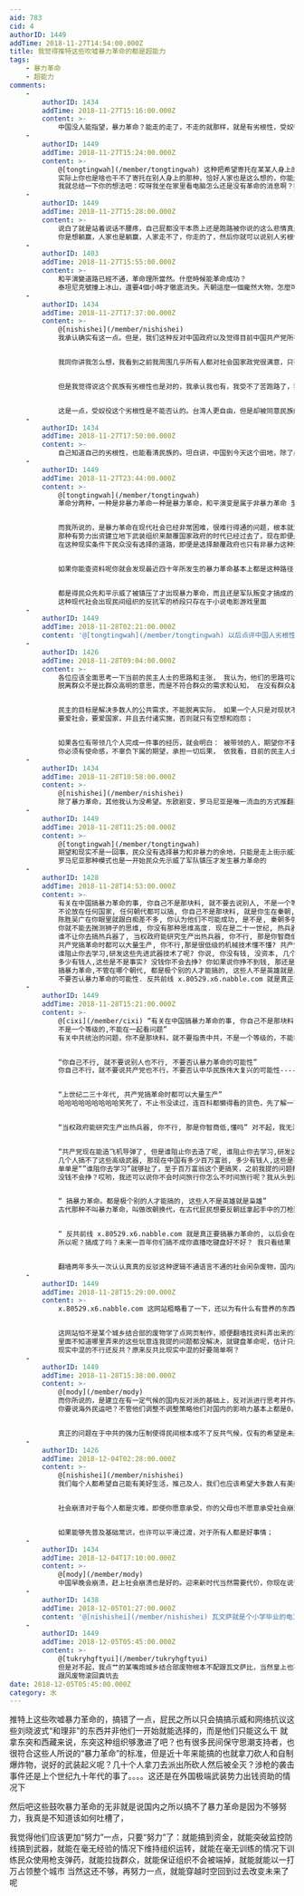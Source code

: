```yaml
---
aid: 783
cid: 4
authorID: 1449
addTime: 2018-11-27T14:54:00.000Z
title: 我觉得推特这些吹嘘暴力革命的都是超能力
tags:
    - 暴力革命
    - 超能力
comments:
    -
        authorID: 1434
        addTime: 2018-11-27T15:16:00.000Z
        content: >-
            中国没人能指望，暴力革命？能走的走了，不走的就那样，就是有劣根性，受奴役惯了。我受不了，我已经走了。谁能弄出革命大事业？没看出来有那种人。
    -
        authorID: 1449
        addTime: 2018-11-27T15:24:00.000Z
        content: >-
            @[tongtingwah](/member/tongtingwah) 这种把希望寄托在某某人身上的也是扯
            实际上你也是啥也干不了寄托在别人身上的那种，恰好人家也是这么想的，你能走就能大胆的指责别人有劣根性，受奴役惯了，别的那些不能走的就成了你口中的劣根性者
            我就总结一下你的想法吧：哎呀我坐在家里看电脑怎么还是没有革命的消息啊？我靠你们怎么一个个都这么蠢啊？都是劣根性，你们怎么还不站出来，我想躺赢啊，哎呀受不了你们我先走了
    -
        authorID: 1449
        addTime: 2018-11-27T15:28:00.000Z
        content: >-
            说白了就是站着说话不腰疼，自己屁都没干本质上还是跑路被你说的这么悲情真是笑死人了
            你是想躺赢，人家也是躺赢，人家走不了，你走的了，然后你就可以说别人劣根性重了，我真羡慕你，我也想出去耶，这样我就可以狠狠的指责这些不抵抗的“支那人”了：“我靠你们怎么都不起来推翻共产党啊？我都等到腻了，你们是有劣根性吗？都是你们的错不肯推翻共产党，我先走了”
    -
        authorID: 1403
        addTime: 2018-11-27T15:55:00.000Z
        content: >-
            和平演變道路已經不通，革命理所當然。什麼時候能革命成功？
            泰坦尼克號撞上冰山，還要4個小時才徹底消失。兲朝這麼一個龐然大物，怎麼可能幾年間就煙消雲散了？
    -
        authorID: 1434
        addTime: 2018-11-27T17:37:00.000Z
        content: >-
            @[nishishei](/member/nishishei)
            我承认确实有这一点。但是，我们这种反对中国政府以及觉得目前中国共产党所有理想都不是我们要的，以及这个党不是我们要的，路线、方针、政策什么的都不是，只能占少数。他们用愚民战胜了国民党，然后让愚民更愚，所以愚民怎么能为国家做决策，愚民负责为政府说666。愚民可以随便看文章吗？可以随便选人当总统？多数人醒不过来，你能怎么办？我是有过热血，曾经想过改善这个国家，后来我放弃了。推翻政府的需要有魄力的人，没错我很胆怯，不能去做第一人，有人揭竿而起，我才会响应。


            我同你讲我怎么想，我看到之前我周围几乎所有人都对社会国家政党很满意，只有我不满意。那我怎么办？和这个国家的人一起奋斗？不，那不是我的理想，起码我觉得那样的未来不是我想要的，而且会让我觉得有些事情从此遥不可及。所以我走了，至少我想要的，并非全球都没有，除了个别国家，其他地方还OK。


            但是我觉得说这个民族有劣根性也是对的，我承认我也有，我受不了苦跑路了，我觉得要改变这个国家需要漫长时间，需要付出心血、鲜血和生命，可能几十年都无法实现。我觉得付出那么多赌一个明天不如跑路移民。


            这是一点，受奴役这个劣根性是不能否认的。台湾人更自由，但是却被同意民族的大陆人嘲笑，没有国际地位，邦交国没了，没钱，看大陆脸色。他们为什么不想想，你被强制拆迁你说话有用吗？你觉得主席不能连任有用吗？你可以批评主席吗？你说你要真普选可以吗？你觉得他开倒车可以吗？你亲身经历的事情，登报完全不同，你能说什么？哪个国家政府没有做过缺德事，怎么就有一个广场不能上去抗议，而且在哪里抗议都不行。事实上你什么都没有，国家的钱也不会分给你，经济好对你没啥用，你能感受多深？他们自己对这些毫不在乎，难道不能说是劣根性吗？维护新疆再教育营，真的觉得人不听话就是该被奴役的，甚至没有法律基础也无所谓。这些问题，只要是大部分人觉得不可以，中共是不能执行下去的。GFW还不是自己人建给自己人的，总之，投靠cpc也可以ccp，就能混得好。最后，就是这样。是社会风气让我不得不走的，我自己也有怯懦的部分原因。当然，我不怯懦可能我跟岳昕一样被抓了。就这样吧，要说的就这样么多。如果大部分人挺身而出，中共的政权不会这么稳固，我们甚至不必流血能让他们的政策至少比现在要松得多。
    -
        authorID: 1434
        addTime: 2018-11-27T17:50:00.000Z
        content: >-
            自己知道自己的劣根性，也能看清民族的。坦白讲，中国到今天这个田地，除了愚民，知识分子都是富有责任的。愚民什么时候都是炮灰，受教育的人更能理解国家顽疾。我自己本身更认同自由主义、个人主义、利己主义和国家虚无主义，出于利己，至少轻松，不需要再奋斗了。哎！人真的是会很矛盾的。想得到的太多，付出却不想那么多，最后走上利己道路，我就是。我也不怕被谴责，反正有啥想法直接就说了，藏着也没用。
    -
        authorID: 1449
        addTime: 2018-11-27T23:44:00.000Z
        content: >-
            @[tongtingwah](/member/tongtingwah)
            革命分两种，一种是非暴力革命一种是暴力革命，和平演变是属于非暴力革命 至于你说的是属于改良和革命的关系，你这几个概念都稀里糊涂搞不清楚


            而我所说的，是暴力革命在现代社会已经非常困难，很难行得通的问题，根本就没涉及到到底是改良好还是革命好
            那种有势力出资建立地下武装组织来颠覆国家政府的时代已经过去了，现在即便是几个人要组个反共政党都会轻易的被查到，搞社会活动是无从说起。
            在这种现实条件下民众没有选择的道路，即便是选择颠覆政府也只有非暴力这种选择，如我所说，暴力革命即便有所考虑也选择不了，因为在现代社会不具备这种操作性


            如果你能查资料呢你就会发现最近四十年所发生的暴力革命基本上都是这种路径： 全国示威 政府武力镇压 民众情绪激化 军队分裂 暴力革命


            都是得民众先和平示威了被镇压了才出现暴力革命，而且还是军队叛变才搞成的，那种一开始就由某某势力出资组建民间反抗军队的，案例为0
            这种现代社会出现民间组织的反抗军的桥段只存在于小说电影游戏里面
    -
        authorID: 1449
        addTime: 2018-11-28T02:21:00.000Z
        content: '@[tongtingwah](/member/tongtingwah) 以后点评中国人劣根性的时候麻烦带上自己，因为你也好不到哪里去'
    -
        authorID: 1426
        addTime: 2018-11-28T09:04:00.000Z
        content: >-
            各位应该全面思考一下当前的民主人士的思路和主张， 我认为，他们的思路可以说是脱离国内的基础群众了，
            脱离群众不是比群众高明的意思，而是不符合群众的需求和认知， 在没有群众基础的情况下，基本上无法带领群众革新社会现状的；


            民主的目标是解决多数人的公共需求，不能脱离实际， 如果一个人只是对现状不满，那么思想境界还不够高，
            要爱社会，要爱国家，并且去付诸实施，否则就只有空想和抱怨；


            如果各位有带领几个人完成一件事的经历，就会明白： 被带领的人，期望你不要搞错方向，并且他们还有点懒惰和私心，
            你必须有使命感，不辜负下属的期望，承担一切后果， 依我看，目前的民主人士似乎没有几个具备这种心态；
    -
        authorID: 1434
        addTime: 2018-11-28T10:58:00.000Z
        content: >-
            @[nishishei](/member/nishishei)
            除了暴力革命，其他我认为没希望。东欧剧变，罗马尼亚是唯一流血的方式推翻共产主义。只能这样。必须要流血剧变，
    -
        authorID: 1449
        addTime: 2018-11-28T11:25:00.000Z
        content: >-
            @[tongtingwah](/member/tongtingwah)
            期望和现实不是一回事，民众没有选择暴力和非暴力的余地，只能是走上街示威这条路
            罗马尼亚那种模式也是一开始民众先示威了军队镇压才发生暴力革命的
    -
        authorID: 1428
        addTime: 2018-11-28T14:53:00.000Z
        content: >-
            有关在中国搞暴力革命的事, 你自己不是那块料, 就不要去说别人, 不是一个等级的,不能在一起看问题, 事实上, 暴力革命,
            不论放在任何国家, 任何朝代都可以搞, 你自己不是那块料, 就是你生在秦朝, 你也会觉得暴力革命对你来说很不现实,
            陈胜吴广在你眼里就跟白痴差不多, 你认为他们不可能成功, 是不是, 秦朝多强大啊, 你个小民怎可能推翻他们呢. 所以说, 你是一只羔羊,
            你就不能去揣测狮子的思维, 你没有那种思维高度. 现在是二十一世纪, 热兵器时代, 拿刀拿棍棒搞不了什么名堂, 这是事实, 但是,
            谁不让你去搞热兵器了, 当权政府能研究生产出热兵器, 你不行, 那是你智商低,懂吗, 枪炮那些热兵器有什么难的? 上世纪二三十年代,
            共产党搞革命时都可以大量生产, 你不行,那是很低级的机械技术懂不懂? 共产党现在能造飞机导弹了, 但是谁阻止你去造了呢,
            谁阻止你去学习,研发这些先进武器技术了呢? 你说, 你没有钱, 没资本, 几个人搞不了这些高级武器, 那现在中国有多少百万富翁,
            多少有钱人,这些是不是事实? 没钱你不会去挣? 你如果说你挣不到钱, 那还是你比较笨蠢, 承认不? 话说回来,
            搞暴力革命,不管在哪个朝代, 都是极个别的人才能搞的, 这些人不是英雄就是枭雄, 你自己不行, 就不要说别人也不行,
            不要否认暴力革命的可能性. 反共前线 x.80529.x6.nabble.com 就是真正要搞暴力革命的, 以后会在中国杀人杀给你们看.
    -
        authorID: 1449
        addTime: 2018-11-28T15:21:00.000Z
        content: >-
            @[cixi](/member/cixi) “有关在中国搞暴力革命的事, 你自己不是那块料, 就不要去说别人,
            不是一个等级的,不能在一起看问题”
            有关中共统治的问题，你不是那块料，就不要指责中共，不是一个等级的，不能在一起看问题（恕我直言，我还真搞不懂这个“不是一个等级的不能在一块看问题”跟前面半句有什么逻辑共通之处）


            “你自己不行, 就不要说别人也不行, 不要否认暴力革命的可能性”
            你自己不行，就不要说共产党也不行，不要否认中华民族伟大复兴的可能性----一句五毛烂梗直接打脸


            “上世纪二三十年代, 共产党搞革命时都可以大量生产”
            哈哈哈哈哈哈哈哈哈笑死了，不止书没读过，连百科都懒得看的货色，先了解一下二三十年代共干了啥再来跟我扯大量生产的问题


            “当权政府能研究生产出热兵器, 你不行, 那是你智商低,懂吗” 对不起，我无法实现时间旅行，我废物


            “共产党现在能造飞机导弹了, 但是谁阻止你去造了呢, 谁阻止你去学习,研发这些先进武器技术了呢? 你说, 你没有钱, 没资本,
            几个人搞不了这些高级武器, 那现在中国有多少百万富翁, 多少有钱人,这些是不是事实? ”
            单单是“”谁阻你去学习”就够扯了，至于百万富翁这个更搞笑，之前我提的问题都没解决还百万富翁，不扯暴力革命只是什么反共组织的话也是属于扯淡，现在能当富翁百分之九十以上靠的就是舔跪中共而不是反共
            没钱不会挣？哎哟，我还可以说你不会时间旅行你怎么不时间旅行呢？我从头到尾都是在嘲讽这种无限夸大精神作用并且将其神话的人


            “ 搞暴力革命。都是极个别的人才能搞的, 这些人不是英雄就是枭雄”
            古代那种不叫暴力革命，叫做改朝换代，在古代屁民想要反朝廷拿起手中的刀枪聚个众就能反，现在民众撑死只能上个街，我说的是暴力革命的难度和可行性问题，你就给我扯谁能引领革命，读题能力0分


            “ 反共前线 x.80529.x6.nabble.com 就是真正要搞暴力革命的, 以后会在中国杀人杀给你们看.”
            所以呢？搞成了吗？未来一百年你们搞不成你直播吃键盘好不好？ 我只看结果


            翻墙两年多头一次认认真真的反驳这种逻辑不通语言不通的社会闲杂废物，国内应试教育再烂也好受过系统教育的人居然能打出这种乱七八糟没啥整体逻辑性的句子，你到底花了几个小时才打完这些文字的？我觉得你一句一句话憋出来肯定很费劲
    -
        authorID: 1449
        addTime: 2018-11-28T15:29:00.000Z
        content: >-
            x.80529.x6.nabble.com 这网站粗略看了一下，还以为有什么有营养的东西，结果全是嘴炮


            这网站怕不是某个城乡结合部的废物学了点网页制作，顺便翻墙找资料弄出来的玩意，可能还是套模板，不得不说这乡村土味审美的网页风格真是丑爆了，路人根本就没有想要上去的欲望，连吸引人，长时间运营都做不到，还暴力革命想飞天呢
            里面不知道哪里弄来的这些玩意连我提的问题都没解决，就键盘革命呢，估计只是追求嘴炮的快感吧？要是站长爹妈看到估计不是笑出来而是直接抽一巴掌
            现实中混的不行还反共？原来反共比现实中混的好要简单啊？
    -
        authorID: 1449
        addTime: 2018-11-28T15:38:00.000Z
        content: >-
            @[mody](/member/mody)
            而你所说的，是建立在有一定气候的国内反对派的基础上，反对派进行思考并作出策略上的调整，而现在反对派数量为0（推特上那些动不动就说建立什么组织的直接无视掉），这话说给谁听？具体是谁反思呢？
            你要说海外民运吧？不管他们调整不调整策略他们对国内的影响力基本上都是0，而国内的反共者关注他们的人事实上也没有那么多


            真正的问题在于中共的强力压制使得民间根本成不了反共气候，仅有的希望是未来中国经济崩盘，中共没钱养那些维稳部门，大量失业人员上街造成局势不稳，或许会增添一些变局
    -
        authorID: 1426
        addTime: 2018-12-04T02:28:00.000Z
        content: >-
            @[nishishei](/member/nishishei)
            我们每个人都希望自己能有美好生活，推己及人，我们也应该希望大多数人有美好生活；


            社会崩溃对于每个人都是灾难，即使你愿意承受，你的父母也不愿意承受社会崩溃灾难；


            如果能够先普及基础常识，也许可以平滑过渡，对于所有人都是好事情；
    -
        authorID: 1434
        addTime: 2018-12-04T17:10:00.000Z
        content: >-
            @[mody](/member/mody)
            中国早晚会崩溃，赶上社会崩溃也是好的。迎来新时代当然需要代价，你现在说话都害怕人家上门找你，为什么还要希望一直这样？当然人人要美好的生活，觉得现在就很美好了吗？当你推翻这个政府，你会发现，北京二环的房不再值钱，这个地方也不再是首都。
    -
        authorID: 1438
        addTime: 2018-12-05T01:27:00.000Z
        content: '@[nishishei](/member/nishishei) 瓦文萨就是个小学毕业的电工.照样吊抽你共匪爹'
    -
        authorID: 1449
        addTime: 2018-12-05T05:45:00.000Z
        content: >-
            @[tukryhgftyui](/member/tukryhgftyui)
            但是对不起，我点艹的某嘴炮城乡结合部废物根本不配跟瓦文萨比，当然皇上也不配，一个是对社会不满只是寻求发泄的纯废物，被我点评了几句玻璃心就受不了马上就装死的搞笑役废物，一个是坚持抗争几十年的反共勇士，你看都没看清楚就来指点江山还强行把我扯到共匪立场上去怕不是被鹿晗拳交到毫无正常人意识了。
            跟风废物滚回粪坑去
date: 2018-12-05T05:45:00.000Z
category: 水
---
```


推特上这些吹嘘暴力革命的，搞错了一点，屁民之所以只会搞搞示威和网络抗议这些刘晓波式“和理非”的东西并非他们一开始就能选择的，而是他们只能这么干 就拿东突和西藏来说，东突这种组织够激进了吧？也有很多民间保守思潮支持者，也很符合这些人所说的“暴力革命”的标准，但是近十年来能搞的也就拿刀砍人和自制爆炸物，说好的武装起义呢？几十个人拿刀去派出所砍人然后被全灭？涉枪的袭击事件还是上个世纪九十年代的事了。。。。这还是在外国极端武装势力出钱资助的情况下

然后吧这些鼓吹暴力革命的无非就是说国内之所以搞不了暴力革命是因为不够努力，我真是不知道该如何吐槽了，

我觉得他们应该更加“努力”一点，只要“努力”了：就能搞到资金，就能突破监控防线搞到武器，就能在毫无经验的情况下维持组织运转，就能在毫无训练的情况下训练民众使用枪支弹药，就能拉拢群众，就能保证组织不会被端掉，就能就能以一打万占领整个城市 当然这还不够，再努力一点，就能穿越时空回到过去改变未来了呢
